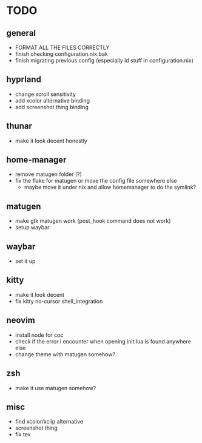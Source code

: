 # TODO

## general

- FORMAT ALL THE FILES CORRECTLY
- finish checking configuration.nix.bak
- finish migrating previous config (especially ld stuff in configuration.nix)

## hyprland

- change scroll sensitivity
- add xcolor alternative binding
- add screenshot thing binding

## thunar

- make it look decent honestly

## home-manager

- remove matugen folder (?)
- fix the flake for matugen or move the config file somewhere else
    - maybe move it under nix and allow homemanager to do the symlink?

## matugen

- make gtk matugen work (post_hook command does not work)
- setup waybar

## waybar

- set it up

## kitty

- make it look decent
- fix kitty no-cursor shell_integration

## neovim

- install node for coc
- check if the error i encounter when opening init.lua is found anywhere else
- change theme with matugen somehow?

## zsh

- make it use matugen somehow?

## misc

- find xcolor/xclip alternative
- screenshot thing
- fix tex

